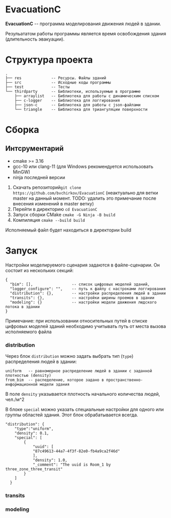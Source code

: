# EvacuationC

**EvacuationC** -- программа моделирования движения людей в здании.

Резульататом работы программы является время освобождения здания (длительность эвакуации).

# Структура проекта

```
.
├── res             -- Ресурсы. Файлы зданий
├── src             -- Исходные коды программы
├── test            -- Тесты
└── thirdparty      -- Библиотеки, используемые в программе
    ├── arraylist   -- Библиотека для работы с динамическим списком
    ├── c-logger    -- Библиотека для логгирования
    ├── json-c      -- Библиотека для работы с json-файлами
    └── triangle    -- Библиотека для триангуляции поверхности
```

# Сборка

## Интсрументарий

- cmake >= 3.16
- gcc-10 или clang-11 (для Windows рекомендуется использовать MinGW)
- ninja последней версии

1. Скачать репозиторий`git clone https://github.com/bvchirkov/EvacuationC` (неактуально для ветки master на данный момент. TODO: удалить это примечание после внесения изменений в master ветку)
2. Перейти в директорию `cd EvacuationC`
3. Запуск сборки CMake `cmake -G Ninja -B build`
4. Компиляция `cmake --build build`

Исполняемый файл будет находиться в директории build

# Запуск

Настройки моделируемого сценария задаются в файле-сценарии. Он состоит из нескольких секций:

```
{
  "bim": [],                 -- список цифровых моделей зданий,
  "logger_configure": "",    -- путь к файлу с настроками логгирования
  "distribution": {},        -- настройки распределения людей в здании
  "transits": {},            -- настройки ширины проемов в здании
  "modeling": {}             -- настройки модели движения людского потока в здании
}
```

Примечание: при использовании относительных путей в списке цифровых моделей зданий необходимо учитывать путь от места вызова исполняемого файла

### distribution

Через блок `distribution` можно задать выбрать тип (`type`) распределения людей в здании:

```
uniform   -- равномерное распределение людей в здании с заданной плотностью (density)
from_bim  -- распеделение, которое задано в пространственно-информационной модели здания
```

В поле `density` указывается плотность начального количества людей, чел./м^2

В блоке `special` можно указать специальные настройки для одного или группы областей здания.
Этот блок обрабатывается всегда.

```
"distribution": {
    "type":"uniform",
    "density": 0.1,
    "special": [
        {
            "uuid": [
            "87c49613-44a7-4f3f-82e0-fb4a9ca2f46d"
            ],
            "density": 1.0,
            "_comment": "The uuid is Room_1 by three_zone_three_transit"
        }
    ]
  }
```

### transits

### modeling
